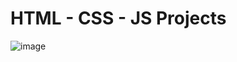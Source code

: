 # HTML - CSS - JS Projects
![image](https://user-images.githubusercontent.com/84718589/191026009-65ef536d-ba33-416e-b887-4b461b11a9d0.png)
